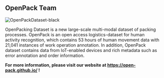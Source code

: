 ## OpenPack Team

![OpenPackDataset-black](https://user-images.githubusercontent.com/18341155/186838183-cdbff198-63a6-483e-99c2-712bf0175b90.png)

OpenPacking Dataset is a new large-scale multi-modal dataset of packing processes. OpenPack is an open access logistics-dataset for human activity recognition, which contains 53 hours of human movement data with 21,041 instances of work operation annotation. In addition, OpenPack dataset contains data from IoT-enabled devices and rich metadata such as error annotation and order information.

**For more information, please visit our website at https://open-pack.github.io/ !**
